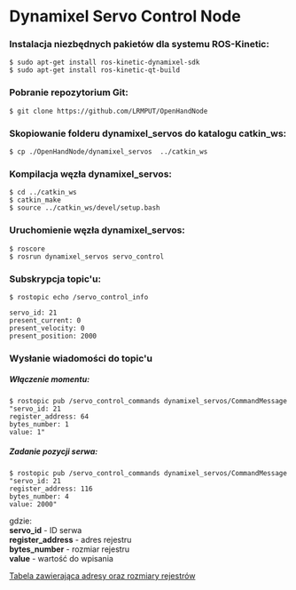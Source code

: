 # Dynamixel Servo Control Node

### Instalacja niezbędnych pakietów dla systemu ROS-Kinetic:
```
$ sudo apt-get install ros-kinetic-dynamixel-sdk
$ sudo apt-get install ros-kinetic-qt-build
```

### Pobranie repozytorium Git:

```
$ git clone https://github.com/LRMPUT/OpenHandNode
```

### Skopiowanie folderu dynamixel_servos do katalogu catkin_ws:

```
$ cp ./OpenHandNode/dynamixel_servos  ../catkin_ws
```

### Kompilacja węzła dynamixel_servos:

```
$ cd ../catkin_ws
$ catkin_make
$ source ../catkin_ws/devel/setup.bash
```

### Uruchomienie węzła dynamixel_servos:

```
$ roscore
$ rosrun dynamixel_servos servo_control 
```

### Subskrypcja topic'u:

```
$ rostopic echo /servo_control_info 

servo_id: 21
present_current: 0
present_velocity: 0
present_position: 2000

```

### Wysłanie wiadomości do topic'u

##### Włączenie momentu:
```
$ rostopic pub /servo_control_commands dynamixel_servos/CommandMessage "servo_id: 21
register_address: 64
bytes_number: 1
value: 1" 
```
##### Zadanie pozycji serwa:
```
$ rostopic pub /servo_control_commands dynamixel_servos/CommandMessage "servo_id: 21
register_address: 116
bytes_number: 4
value: 2000" 
```
gdzie:  
**servo_id** - ID serwa  
**register_address** - adres rejestru  
**bytes_number** - rozmiar rejestru  
**value** - wartość do wpisania

[Tabela zawierająca adresy oraz rozmiary rejestrów](http://support.robotis.com/en/product/actuator/dynamixel_x/xm_series/xm430-w210.htm#bookmark23) 

